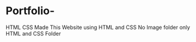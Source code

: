 # Portfolio-
HTML CSS
Made This Website using HTML and CSS 
No Image folder only HTML and CSS Folder
